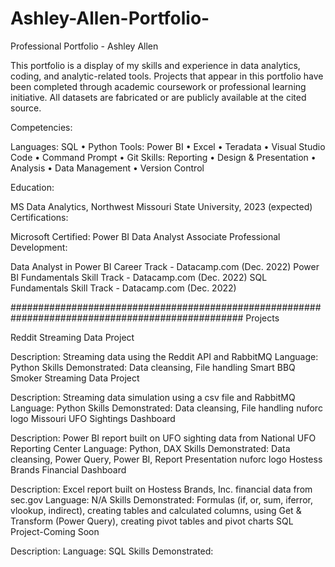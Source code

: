 # Ashley-Allen-Portfolio-
Professional Portfolio - Ashley Allen

This portfolio is a display of my skills and experience in data analytics, coding, and analytic-related tools. Projects that appear in this portfolio have been completed through academic coursework or professional learning initiative. All datasets are fabricated or are publicly available at the cited source.

Competencies:

Languages: SQL • Python 
Tools: Power BI • Excel • Teradata • Visual Studio Code • Command Prompt • Git
Skills: Reporting • Design & Presentation • Analysis • Data Management • Version Control

Education:

MS Data Analytics, Northwest Missouri State University, 2023 (expected)
Certifications:

Microsoft Certified: Power BI Data Analyst Associate
Professional Development:

Data Analyst in Power BI Career Track - Datacamp.com (Dec. 2022)
Power BI Fundamentals Skill Track - Datacamp.com (Dec. 2022)
SQL Fundamentals Skill Track - Datacamp.com (Dec. 2022)

##################################################################################################
Projects

Reddit Streaming Data Project

Description: Streaming data using the Reddit API and RabbitMQ 
Language: Python 
Skills Demonstrated: Data cleansing, File handling 
Smart BBQ Smoker Streaming Data Project

Description: Streaming data simulation using a csv file and RabbitMQ
Language: Python
Skills Demonstrated: Data cleansing, File handling
nuforc logo
Missouri UFO Sightings Dashboard

Description: Power BI report built on UFO sighting data from National UFO Reporting Center
Language: Python, DAX
Skills Demonstrated: Data cleansing, Power Query, Power BI, Report Presentation
nuforc logo
Hostess Brands Financial Dashboard

Description: Excel report built on Hostess Brands, Inc. financial data from sec.gov
Language: N/A
Skills Demonstrated: Formulas (if, or, sum, iferror, vlookup, indirect), creating tables and calculated columns, using Get & Transform (Power Query), creating pivot tables and pivot charts
SQL Project-Coming Soon

Description:
Language: SQL
Skills Demonstrated:
